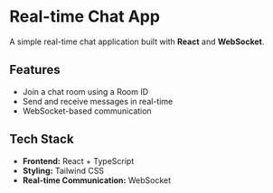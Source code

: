 # Real-time Chat App

A simple real-time chat application built with **React** and **WebSocket**.

## Features

- Join a chat room using a Room ID
- Send and receive messages in real-time
- WebSocket-based communication

## Tech Stack

- **Frontend:** React + TypeScript
- **Styling:** Tailwind CSS
- **Real-time Communication:** WebSocket
